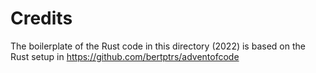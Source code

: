 # Credits
The boilerplate of the Rust code in this directory (2022) is based on the Rust setup in https://github.com/bertptrs/adventofcode
